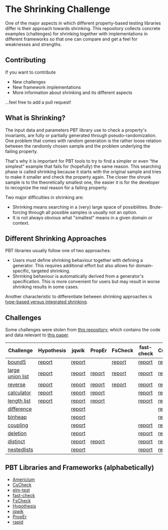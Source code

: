 # The Shrinking Challenge

One of the major aspects in which different property-based testing libraries differ
is their approach towards shrinking. This repository collects
concrete examples (challenges) for shrinking together with implementations
in different frameworks so that one can compare and get a feel for
weaknesses and strengths.

## Contributing

If you want to contribute

- New challenges
- New framework implementations
- More information about shrinking and its different aspects

...feel free to add a pull request!

## What is Shrinking?

The input data and parameters PBT library use to check a property's invariants,
are fully or partially generated through pseudo-randomization.
One problem that comes with random generation is the rather loose relation
between the randomly chosen sample and the problem underlying the failing property.

That's why it is important for PBT tools to try to find a simpler or even
“the simplest” example that fails for (hopefully) the same reason.
This searching phase is called shrinking because it starts with the original sample
and tries to make it smaller and check the property again. The closer the shrunk
sample is to the theoretically smallest one, the easier it is for the developer
to recognize the real reason for a failing property.

Two major difficulties in shrinking are:

- Shrinking means searching in a (very) large space of possibilities.
  Brute-forcing through all possible samples is usually not an option.
- It is not always obvious what "smallest" means in a given domain or context.

## Different Shrinking Approaches

PBT libraries usually follow one of two approaches:

- Users must define shrinking behaviour together with defining a generator.
  This requires additional effort but also allows for domain-specific, targeted shrinking.
- Shrinking behaviour is automatically derived from a generator's specification.
  This is more convenient for users but may result in worse shrinking results in some cases.

Another characteristic to differentiate between shrinking approaches is  
[type-based versus integrated shrinking](https://hypothesis.works/articles/integrated-shrinking/).

## Challenges

Some challenges were stolen from
[this repository](https://github.com/mc-imperial/hypothesis-ecoop-2020-artifact/tree/master/smartcheck-benchmarks),
which contains the code and data relevant to
[this paper](https://drmaciver.github.io/papers/reduction-via-generation-preview.pdf).

| Challenge                                           | Hypothesis                                                         | jqwik                                                      | PropEr                                                        | FsCheck                                                       | fast-check                                                      | CsCheck                                                      | Americium                                                      | elm-test                                                    | rapid                                                      |
|-----------------------------------------------------|--------------------------------------------------------------------|------------------------------------------------------------|---------------------------------------------------------------|---------------------------------------------------------------|-----------------------------------------------------------------|--------------------------------------------------------------|----------------------------------------------------------------|-------------------------------------------------------------|------------------------------------------------------------|
| [bound5](/challenges/bound5.md)                     | [report](/pbt-libraries/hypothesis/challenges/bound5.md)           | [report](/pbt-libraries/jqwik/reports/bound5.md)           |                                                               | [report](/pbt-libraries/fscheck/challenges/bound5.md)         | [report](/pbt-libraries/fast-check/reports/bound5.md)           | [report](/pbt-libraries/cscheck/reports/bound5.md)           | [report](/pbt-libraries/americium/reports/bound5.md)           | [report](/pbt-libraries/elm-test/reports/bound5.md)         | [report](/pbt-libraries/rapid/reports/bound5.md)           |
| [large union list](/challenges/large_union_list.md) | [report](/pbt-libraries/hypothesis/challenges/large_union_list.md) | [report](/pbt-libraries/jqwik/reports/large_union_list.md) | [report](pbt-libraries/proper/challenges/large_union_list.md) | [report](/pbt-libraries/fscheck/challenges/LargeUnionList.md) | [report](/pbt-libraries/fast-check/reports/large_union_list.md) | [report](/pbt-libraries/cscheck/reports/large_union_list.md) | [report](/pbt-libraries/americium/reports/large_union_list.md) | [report](/pbt-libraries/elm-test/reports/largeUnionList.md) | [report](/pbt-libraries/rapid/reports/large_union_list.md) |
| [reverse](/challenges/reverse.md)                   | [report](/pbt-libraries/hypothesis/challenges/reverse.md)          | [report](/pbt-libraries/jqwik/reports/reverse.md)          | [report](pbt-libraries/proper/challenges/reverse.md)          | [report](/pbt-libraries/fscheck/challenges/Reverse.md)        | [report](/pbt-libraries/fast-check/reports/reverse.md)          | [report](/pbt-libraries/cscheck/reports/reverse.md)          |                                                                | [report](/pbt-libraries/elm-test/reports/reverse.md)        | [report](/pbt-libraries/rapid/reports/reverse.md)          |
| [calculator](/challenges/calculator.md)             | [report](/pbt-libraries/hypothesis/challenges/calculator.md)       | [report](/pbt-libraries/jqwik/reports/calculator.md)       | [report](pbt-libraries/proper/challenges/calculator.md)       |                                                               | [report](/pbt-libraries/fast-check/reports/calculator.md)       | [report](/pbt-libraries/cscheck/reports/calculator.md)       | [report](/pbt-libraries/americium/reports/calculator.md)       | [report](/pbt-libraries/elm-test/reports/calculator.md)     |                                                            |
| [length list](/challenges/lengthlist.md)            | [report](/pbt-libraries/hypothesis/challenges/lengthlist.md)       | [report](/pbt-libraries/jqwik/reports/lengthlist.md)       | [report](pbt-libraries/proper/challenges/lengthlist.md)       |                                                               | [report](/pbt-libraries/fast-check/reports/lengthlist.md)       | [report](/pbt-libraries/cscheck/reports/lengthlist.md)       | [report](/pbt-libraries/americium/reports/lengthlist.md)       | [report](/pbt-libraries/elm-test/reports/lengthList.md)     | [report](/pbt-libraries/rapid/reports/lengthlist.md)       |
| [difference](/challenges/difference.md)             |                                                                    | [report](/pbt-libraries/jqwik/reports/difference.md)       |                                                               |                                                               |                                                                 | [report](/pbt-libraries/cscheck/reports/difference.md)       | [report](/pbt-libraries/americium/reports/difference.md)       | [report](/pbt-libraries/elm-test/reports/difference.md)     | [report](/pbt-libraries/rapid/reports/difference.md)       |
| [binheap](/challenges/binheap.md)                   |                                                                    | [report](/pbt-libraries/jqwik/reports/binheap.md)          |                                                               |                                                               |                                                                 | [report](/pbt-libraries/cscheck/reports/binheap.md)          | [report](/pbt-libraries/americium/reports/binheap.md)          | [report](/pbt-libraries/elm-test/reports/binHeap.md)        |                                                            |
| [coupling](/challenges/coupling.md)                 |                                                                    | [report](/pbt-libraries/jqwik/reports/coupling.md)         |                                                               |                                                               | [report](/pbt-libraries/fast-check/reports/coupling.md)         | [report](/pbt-libraries/cscheck/reports/coupling.md)         | [report](/pbt-libraries/americium/reports/coupling.md)         | [report](/pbt-libraries/elm-test/reports/coupling.md)       | [report](/pbt-libraries/rapid/reports/coupling.md)         |
| [deletion](/challenges/deletion.md)                 |                                                                    | [report](/pbt-libraries/jqwik/reports/deletion.md)         |                                                               |                                                               | [report](/pbt-libraries/fast-check/reports/deletion.md)         | [report](/pbt-libraries/cscheck/reports/deletion.md)         | [report](/pbt-libraries/americium/reports/deletion.md)         | [report](/pbt-libraries/elm-test/reports/deletion.md)       | [report](/pbt-libraries/rapid/reports/deletion.md)         |
| [distinct](/challenges/distinct.md)                 |                                                                    | [report](/pbt-libraries/jqwik/reports/distinct.md)         | [report](pbt-libraries/proper/challenges/distinct.md)         |                                                               | [report](/pbt-libraries/fast-check/reports/distinct.md)         | [report](/pbt-libraries/cscheck/reports/distinct.md)         | [report](/pbt-libraries/americium/reports/distinct.md)         | [report](/pbt-libraries/elm-test/reports/distinct.md)       | [report](/pbt-libraries/rapid/reports/distinct.md)         |
| [nestedlists](/challenges/nestedlists.md)           |                                                                    | [report](/pbt-libraries/jqwik/reports/nestedlists.md)      |                                                               |                                                               | [report](/pbt-libraries/fast-check/reports/nestedlists.md)      | [report](/pbt-libraries/cscheck/reports/nestedlists.md)      | [report](/pbt-libraries/americium/reports/nestedlists.md)      | [report](/pbt-libraries/elm-test/reports/nestedLists.md)    | [report](/pbt-libraries/rapid/reports/nestedlists.md)      |

## PBT Libraries and Frameworks (alphabetically)

- [Americium](/pbt-libraries/americium/README.md)
- [CsCheck](/pbt-libraries/cscheck/README.md)
- [elm-test](/pbt-libraries/elm-test/README.md)
- [fast-check](/pbt-libraries/fast-check/README.md)
- [FsCheck](/pbt-libraries/fscheck/README.md)
- [Hypothesis](/pbt-libraries/hypothesis/README.md)
- [jqwik](/pbt-libraries/jqwik/README.md)
- [PropEr](/pbt-libraries/proper/README.md)
- [rapid](/pbt-libraries/rapid/README.md)
